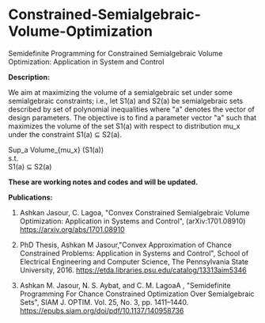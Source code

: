 # Constrained-Semialgebraic-Volume-Optimization
Semidefinite Programming for Constrained Semialgebraic Volume Optimization: Application in System and Control



**Description:**

We aim at maximizing the volume of a semialgebraic set under some semialgebraic constraints; i.e., let S1(a) and
S2(a) be semialgebraic sets described by set of polynomial inequalities where "a" denotes the vector of design parameters. 
The objective is to find a parameter vector "a" such that maximizes the volume of the set S1(a) with respect to distribution mu_x under the constraint S1(a) ⊆ S2(a).
 

Sup_a Volume_{mu_x} (S1(a))\
s.t.\
S1(a)  ⊆ S2(a)


**These are working notes and codes and will be updated.**

**Publications:**
 
 1) Ashkan Jasour, C. Lagoa, "Convex Constrained Semialgebraic Volume Optimization: Application in Systems and Control", (arXiv:1701.08910)
https://arxiv.org/abs/1701.08910


2) PhD Thesis, Ashkan M Jasour,"Convex Approximation of Chance Constrained Problems: Application in Systems and Control", School of Electrical Engineering and Computer Science, The Pennsylvania State University, 2016.
https://etda.libraries.psu.edu/catalog/13313aim5346


 3) Ashkan M. Jasour, N. S. Aybat, and C. M. LagoaA
, "Semidefinite Programming For Chance Constrained Optimization Over Semialgebraic Sets", SIAM J. OPTIM. Vol. 25, No. 3, pp. 1411–1440.
https://epubs.siam.org/doi/pdf/10.1137/140958736





